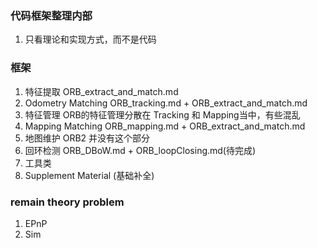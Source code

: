 <!--
 * @Author: Liu Weilong
 * @Date: 2021-01-28 08:56:06
 * @LastEditors: Liu Weilong 
 * @LastEditTime: 2021-01-29 09:17:05
 * @FilePath: /3rd-test-learning/31. orb_slam_related/doc/doc_sketch.md
 * @Description: 
-->
### 代码框架整理内部
1. 只看理论和实现方式，而不是代码

### 框架
1. 特征提取                ORB_extract_and_match.md
2. Odometry Matching      ORB_tracking.md  + ORB_extract_and_match.md
3. 特征管理                ORB的特征管理分散在 Tracking 和 Mapping当中，有些混乱
4. Mapping Matching       ORB_mapping.md + ORB_extract_and_match.md
5. 地图维护                ORB2 并没有这个部分
6. 回环检测                ORB_DBoW.md + ORB_loopClosing.md(待完成)<br>
7. 工具类                  
8. Supplement Material (基础补全)<br>

### remain theory problem
1. EPnP
2. Sim